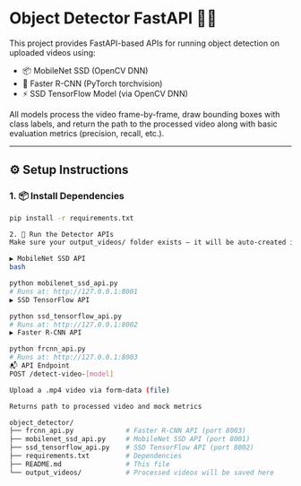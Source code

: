 # Object Detector FastAPI 🎯🎥

This project provides FastAPI-based APIs for running object detection on uploaded videos using:
- 📦 MobileNet SSD (OpenCV DNN)
- 🧠 Faster R-CNN (PyTorch torchvision)
- ⚡ SSD TensorFlow Model (via OpenCV DNN)

All models process the video frame-by-frame, draw bounding boxes with class labels, and return the path to the processed video along with basic evaluation metrics (precision, recall, etc.).

---

## ⚙️ Setup Instructions

### 1. 📦 Install Dependencies

```bash
pip install -r requirements.txt

2. 🚀 Run the Detector APIs
Make sure your output_videos/ folder exists — it will be auto-created if not.

▶️ MobileNet SSD API
bash

python mobilenet_ssd_api.py
# Runs at: http://127.0.0.1:8001
▶️ SSD TensorFlow API

python ssd_tensorflow_api.py
# Runs at: http://127.0.0.1:8002
▶️ Faster R-CNN API

python frcnn_api.py
# Runs at: http://127.0.0.1:8003
📬 API Endpoint
POST /detect-video-[model]

Upload a .mp4 video via form-data (file)

Returns path to processed video and mock metrics

object_detector/
├── frcnn_api.py             # Faster R-CNN API (port 8003)
├── mobilenet_ssd_api.py     # MobileNet SSD API (port 8001)
├── ssd_tensorflow_api.py    # SSD TensorFlow API (port 8002)
├── requirements.txt         # Dependencies
├── README.md                # This file
└── output_videos/           # Processed videos will be saved here
